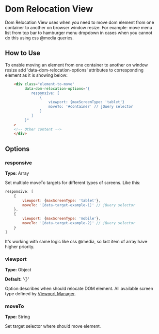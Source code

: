 # Dom Relocation View

Dom Relocation View uses when you need to move dom element from one container to another on browser window resize.
For example: move menu list from top bar to hamburger menu dropdown in cases when you cannot do this using css @media queries.

## How to Use

To enable moving an element from one container to another on window resize add 'data-dom-relocation-options'
attributes to corresponding element as it is showing below:
```html
    <div class="element-to-move"
         data-dom-relocation-options="{
            responsive: [
                {
                    viewport: {maxScreenType: 'tablet'}
                    moveTo: '#container' // jQuery selector
                }
            ]
         }"
    >
    <!-- Other content -->
    </div>
```

## Options

### responsive
**Type:** Array

Set multiple moveTo targets for different types of screens.
Like this:
```javascript
responsive: [
    {
        viewport: {maxScreenType: 'tablet'},
        moveTo: '[data-target-example-1]' // jQuery selector
    },
    {
        viewport: {maxScreenType: 'mobile'},
        moveTo: '[data-target-example-2]' // jQuery selector
    }
]
```
It's working with same logic like css @media, so last item of array have higher priority.

### viewport
**Type:** Object

**Default:** '{}'

Option describes when should relocate DOM element. All available screen type defined by [Viewport Manager](../../../../../../../../platform/src/Oro/Bundle/UIBundle/Resources/doc/reference/client-side/viewport-manager.md).

### moveTo
**Type:** String

Set target selector where should move element.
